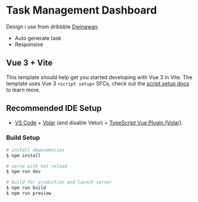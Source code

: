 # Task Management Dashboard
Design i use from dribbble [Dwinawan](https://dribbble.com/shots/6816310--Exploration-Dashboard-for-Task-Management).

- Auto generate task
- Responsive

## Vue 3 + Vite

This template should help get you started developing with Vue 3 in Vite. The template uses Vue 3 `<script setup>` SFCs, check out the [script setup docs](https://v3.vuejs.org/api/sfc-script-setup.html#sfc-script-setup) to learn more.

## Recommended IDE Setup

- [VS Code](https://code.visualstudio.com/) + [Volar](https://marketplace.visualstudio.com/items?itemName=Vue.volar) (and disable Vetur) + [TypeScript Vue Plugin (Volar)](https://marketplace.visualstudio.com/items?itemName=Vue.vscode-typescript-vue-plugin).

### Build Setup

```bash
# install dependencies
$ npm install

# serve with hot reload
$ npm run dev

# build for production and launch server
$ npm run build
$ npm run preview
```